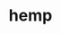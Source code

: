---
category: 4-letters
denotation: null
name: hemp
reference_link: https://www.etymonline.com/word/hemp
root_language: null
root_name: null
title: hemp
type: free
word_sums:
- respelling: hemp
  sum: 'Hemp + '
---